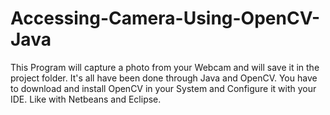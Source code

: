 # Accessing-Camera-Using-OpenCV-Java
This Program will capture a photo from your Webcam and will save it in the project folder.
It's all have been done through Java and OpenCV.
You have to download and install OpenCV in your System and Configure it with your IDE.
Like with Netbeans and Eclipse.
